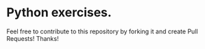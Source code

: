 # Python exercises.
Feel free to contribute to this repository by forking it and create Pull Requests!
Thanks!